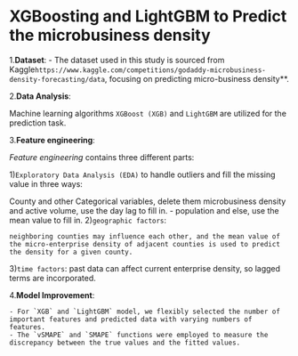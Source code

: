 # XGBoosting and LightGBM to Predict the microbusiness density

1.**Dataset**:
    - The dataset used in this study is sourced from Kaggle`https://www.kaggle.com/competitions/godaddy-microbusiness-density-forecasting/data`, focusing on predicting micro-business density**. 

2.**Data Analysis**:

Machine learning algorithms `XGBoost (XGB)` and `LightGBM` are utilized for the prediction task. 

3.**Feature engineering**:

*Feature engineering* contains three different parts:

1)`Exploratory Data Analysis (EDA)` to handle outliers and fill the missing value in three ways:

County and other Categorical variables, delete them
microbusiness density and active volume, use the day lag to fill in.
    - population and else, use the mean value to fill in.
2)`geographic factors`: 
    
    neighboring counties may influence each other, and the mean value of the micro-enterprise density of adjacent counties is used to predict the density for a given county.
3)`time factors`: past data can affect current enterprise density, so lagged terms are incorporated.

4.**Model Improvement**:

    - For `XGB` and `LightGBM` model, we flexibly selected the number of important features and predicted data with varying numbers of features. 
    - The `vSMAPE` and `SMAPE` functions were employed to measure the discrepancy between the true values and the fitted values.
